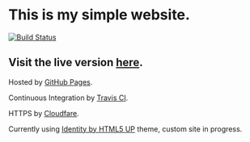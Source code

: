 # This is my simple website.

[![Build Status](https://travis-ci.org/LukeStorry/LukeStorry.co.uk.svg?branch=master)](https://travis-ci.org/LukeStorry/LukeStorry.co.uk)

## Visit the live version [here](http://LukeStorry.co.uk).



Hosted by [GitHub Pages](https://pages.github.com/).

Continuous Integration by [Travis CI](https://travis-ci.org/).

HTTPS by [Cloudfare](https://blog.cloudflare.com/secure-and-fast-github-pages-with-cloudflare/).

Currently using [Identity by HTML5 UP](https://html5up.net/identity) theme, custom site in progress.
